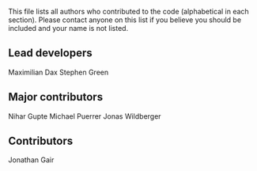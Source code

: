 This file lists all authors who contributed to the code (alphabetical in  each section).
Please contact anyone on this list if you believe you should be included and your name is
not listed.

## Lead developers

Maximilian Dax
Stephen Green

## Major contributors

Nihar Gupte
Michael Puerrer
Jonas Wildberger

## Contributors

Jonathan Gair
